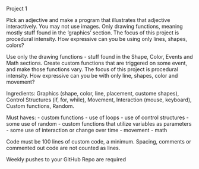Project 1

Pick an adjective and make a program that illustrates that adjective interactively. You may not use images.  Only drawing functions, meaning mostly stuff found in the ‘graphics’ section.
The focus of this project is procedural intensity. How expressive can you be using only lines, shapes, colors?

Use only the drawing functions - stuff found in the Shape, Color, Events and Math sections. Create custom functions that are triggered on some event, and make those functions vary. The focus of this project is procedural intensity. How expressive can you be with only line, shapes, color and movement?

Ingredients: Graphics (shape, color, line, placement, custome shapes), Control Structures (if, for, while), Movement, Interaction (mouse, keyboard), Custom functions, Random.

Must haves:
	- custom functions
	- use of loops
	- use of control structures
	- some use of random
	- custom functions that utilize variables as parameters
	- some use of interaction or change over time
	- movement
	- math


Code must be 100 lines of custom code, a minimum. Spacing, comments or commented out code are not counted as lines.

Weekly pushes to your GitHub Repo are required